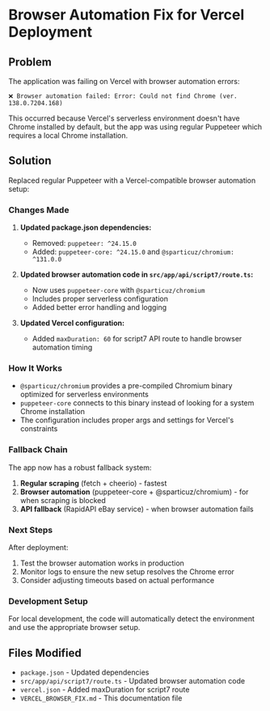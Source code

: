# Browser Automation Fix for Vercel Deployment

## Problem
The application was failing on Vercel with browser automation errors:
```
❌ Browser automation failed: Error: Could not find Chrome (ver. 138.0.7204.168)
```

This occurred because Vercel's serverless environment doesn't have Chrome installed by default, but the app was using regular Puppeteer which requires a local Chrome installation.

## Solution
Replaced regular Puppeteer with a Vercel-compatible browser automation setup:

### Changes Made

1. **Updated package.json dependencies:**
   - Removed: `puppeteer: ^24.15.0`
   - Added: `puppeteer-core: ^24.15.0` and `@sparticuz/chromium: ^131.0.0`

2. **Updated browser automation code in `src/app/api/script7/route.ts`:**
   - Now uses `puppeteer-core` with `@sparticuz/chromium`
   - Includes proper serverless configuration
   - Added better error handling and logging

3. **Updated Vercel configuration:**
   - Added `maxDuration: 60` for script7 API route to handle browser automation timing

### How It Works
- `@sparticuz/chromium` provides a pre-compiled Chromium binary optimized for serverless environments
- `puppeteer-core` connects to this binary instead of looking for a system Chrome installation
- The configuration includes proper args and settings for Vercel's constraints

### Fallback Chain
The app now has a robust fallback system:
1. **Regular scraping** (fetch + cheerio) - fastest
2. **Browser automation** (puppeteer-core + @sparticuz/chromium) - for when scraping is blocked
3. **API fallback** (RapidAPI eBay service) - when browser automation fails

### Next Steps
After deployment:
1. Test the browser automation works in production
2. Monitor logs to ensure the new setup resolves the Chrome error
3. Consider adjusting timeouts based on actual performance

### Development Setup
For local development, the code will automatically detect the environment and use the appropriate browser setup.

## Files Modified
- `package.json` - Updated dependencies
- `src/app/api/script7/route.ts` - Updated browser automation code
- `vercel.json` - Added maxDuration for script7 route
- `VERCEL_BROWSER_FIX.md` - This documentation file 